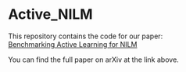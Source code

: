 # Active_NILM

This repository contains the code for our paper:  
[Benchmarking Active Learning for NILM](https://arxiv.org/pdf/2411.15805)

You can find the full paper on arXiv at the link above.
